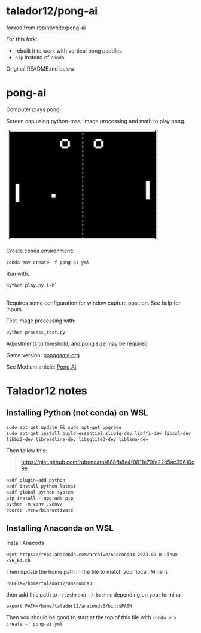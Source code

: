 # talador12/pong-ai

forked from robintwhite/pong-ai

For this fork:

- rebuilt it to work with vertical pong paddles
- `pip` instead of `conda`


Original README.md below:

# pong-ai
 Computer plays pong!

 Screen cap using python-mss, image processing and math to play pong. <br>
 
 ![pongai](/images/pong-ai.gif) <br>
 <br>
 Create conda environment: 
```
conda env create -f pong-ai.yml
```
Run with:
```
python play.py [-h]
```
<br>
Requires some configuration for window capture position. See help for inputs. <br>

Test image processing with:
```
python process_test.py
```
Adjustments to threshold, and pong size may be required.
<br>

Game version: [ponggame.org](https://www.ponggame.org/)

See Medium article: [Pong AI](https://medium.com/@robint.white90/computer-vision-and-the-ultimate-pong-ai-e6d70153fc45?source=friends_link&sk=fce8a015884028935400c5b2f2d92ab2)

# Talador12 notes

## Installing Python (not conda) on WSL

```
sudo apt-get update && sudo apt-get upgrade
sudo apt-get install build-essential zlib1g-dev libffi-dev libssl-dev libbz2-dev libreadline-dev libsqlite3-dev liblzma-dev
```
Then follow this:
> https://gist.github.com/rubencaro/888fb8e4f0811e79fa22b5ac39610c9e

```
asdf plugin-add python
asdf install python latest
asdf global python system
pip install --upgrade pip
python -m venv .venv/
source .venv/bin/activate
```

## Installing Anaconda on WSL

Install Anacoda
```
wget https://repo.anaconda.com/archive/Anaconda3-2023.09-0-Linux-x86_64.sh
```

Then update the home path in the file to match your local. Mine is
```
PREFIX=/home/talador12/anaconda3
```
then add this path to `~/.zshrc` or `~/.bashrc` depending on your terminal
```
export PATH=/home/talador12/anaconda3/bin:$PATH
```
Then you should be good to start at the top of this file with `conda env create -f pong-ai.yml`
